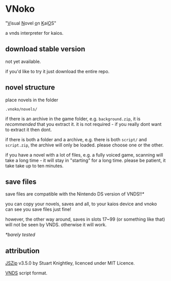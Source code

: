 # VNoko
"<u>V</u>isual <u>N</u>ovel <u>o</u>n <u>K</u>ai<u>O</u>S"

a vnds interpreter for kaios.

## download stable version
not yet available.

if you'd like to try it just download the entire repo.

## novel structure
place novels in the folder

    .vnoko/novels/

if there is an archive in the game folder, e.g. `background.zip`, it is *recommended* that you extract it. it is not required - if you really dont want to extract it then dont.

if there is both a folder and a archive, e.g. there is both `script/` and `script.zip`, the archive will only be loaded. please choose one or the other.

if you have a novel with a lot of files, e.g. a fully voiced game, scanning will take a long time - it will stay in "starting" for a long time. please be patient, it take take up to ten minutes.

## save files
save files are compatible with the Nintendo DS version of VNDS!!*\**

you can copy your novels, saves and all, to your kaios device and vnoko can see you save files just fine!

however, the other way around, saves in slots 17~99 (or something like that) will not be seen by VNDS. otherwise it will work.

*\*barely tested*

## attribution
[JSZip](http://stuartk.com/jszip) v3.5.0 by Stuart Knightley, licenced under MIT Licence.

[VNDS](https://github.com/BASLQC/vnds) script format.